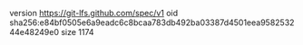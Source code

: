 version https://git-lfs.github.com/spec/v1
oid sha256:e84bf0505e6a9eadc6c8bcaa783db492ba03387d4501eea958253244e48249e0
size 1174
